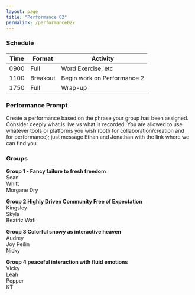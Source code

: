 ```yaml
---
layout: page
title: "Performance 02"
permalink: /performance02/
---
```



### Schedule

| Time | Format   | Activity                    |
| ---- | -------- | --------------------------- |
| 0900 | Full     | Word Exercise, etc          |
| 1100 | Breakout | Begin work on Performance 2 |
| 1750 | Full     | Wrap-up                     |

### Performance Prompt

Create a performance based on the phrase your group has been assigned. Consider deeply what is live vs what is recorded. You are allowed to use whatever tools or platforms you wish (both for collaboration/creation and for performance); just message Ethan and Jonathan with the link where we can find you.

### Groups

**Group 1	- Fancy failure to fresh freedom**  
Sean	
Whitt	
Morgane	
Dry	
	
**Group 2	Highly Driven Community Free of Expectation**  
Kingsley	
Skyla	
Beatriz	
Wafi	
	
**Group 3	Colorful snowy as interactive heaven**  
Audrey	
Joy	
Peilin	
Nicky	
	
**Group 4	peaceful interaction with fluid emotions**  
Vicky	
Leah	
Pepper	
KT	